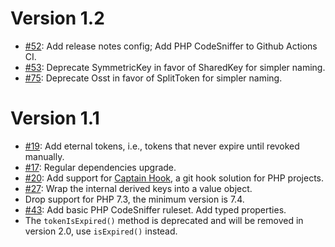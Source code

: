 # Version 1.2

* [#52](https://github.com/Oire/Iridium-php/pull/52):
  Add release notes config; Add PHP CodeSniffer to Github Actions CI.
* [#53](https://github.com/Oire/Iridium-php/pull/53):
  Deprecate SymmetricKey in favor of SharedKey for simpler naming.
* [#75](https://github.com/Oire/Iridium-php/pull/75):
  Deprecate Osst in favor of SplitToken for simpler naming.

# Version 1.1

* [#19](https://github.com/Oire/Iridium-php/pull/19):
  Add eternal tokens, i.e., tokens that never expire until revoked manually.
* [#17](https://github.com/Oire/Iridium-php/pull/17):
  Regular dependencies upgrade.
* [#20](https://github.com/Oire/Iridium-php/pull/20):
  Add support for [Captain Hook](https://github.com/captainhookphp/captainhook), a git hook solution for PHP projects.
* [#27](https://github.com/Oire/Iridium-php/pull/27):
  Wrap the internal derived keys into a value object.
* Drop support for PHP 7.3, the minimum version is 7.4.
* [#43](https://github.com/Oire/Iridium-php/pull/43):
  Add basic PHP CodeSniffer ruleset.
  Add typed properties.
* The `tokenIsExpired()` method is deprecated and will be removed in version 2.0, use `isExpired()` instead.
